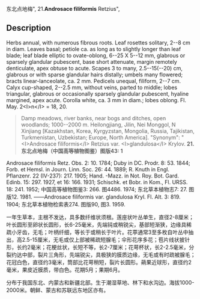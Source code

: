 东北点地梅",
21.**Androsace filiformis** Retzius",

## Description
Herbs annual, with numerous fibrous roots. Leaf rosettes solitary, 2--8 cm in diam. Leaves basal; petiole ca. as long as to slightly longer than leaf blade; leaf blade elliptic to ovate-oblong, 6--25 X 5--12 mm, glabrous or sparsely glandular pubescent, base short attenuate, margin remotely denticulate, apex obtuse to acute. Scapes 3 to many, 2.5--15(--20) cm, glabrous or with sparse glandular hairs distally; umbels many flowered; bracts linear-lanceolate, ca. 2 mm. Pedicels unequal, filiform, 2--7 cm. Calyx cup-shaped, 2--2.5 mm, without veins, parted to middle; lobes triangular, glabrous or occasionally sparsely glandular pubescent, hyaline margined, apex acute. Corolla white, ca. 3 mm in diam.; lobes oblong. Fl. May. 2&lt;I&gt;n&lt;/I&gt; = 18, 20.

> Damp meadows, river banks, near bogs and ditches, open woodlands; 1000--2000 m. Heilongjiang, Jilin, Nei Monggol, N Xinjiang [Kazakhstan, Korea, Kyrgyzstan, Mongolia, Russia, Tajikistan, Turkmenistan, Uzbekistan; Europe, North America].
  "Synonym": "&lt;I&gt;Androsace filiformis&lt;/I&gt; Retzius var. &lt;I&gt;glandulosa&lt;/I&gt; Krylov.
**21. 东北点地梅（中国高等植物图鉴）图版43: 1**

Androsace filiformis Retz. Obs. 2: 10. 1784; Duby in DC. Prodr. 8: 53. 1844; Forb. et Hemsl. in Journ. Linn. Soc. 26: 44. 1889; R. Knuth in Engl. Pflanzenr. 22 (IV-237): 217. 1905; Hand. -Mazz. in Not. Roy. Bot. Gard. Edinb. 15: 297. 1927, et 16: 166. 1931; Schischk. et Bobr. in Kom., Fl. URSS. 18: 241. 1952; 中国高等植物图鉴3: 266. 图4486. 1974; 东北草本植物志7: 27. 图版12. 1981. ——Androsace filiformis var. glandulosa Kryl. Fl. Alt. 3: 819. 1904; 东北草本植物检索表274. 图版90, 图3. 1959.

一年生草本，主根不发达，具多数纤维状须根。莲座状叶丛单生，直径2-8厘米；叶长圆形至卵状长圆形，长6-25毫米，先端钝或稍锐尖，基部短渐狭，边缘具稀疏小牙齿，无毛；叶柄纤细，等长于或稍长于叶片。花葶通常3至多枚自叶丛中抽出，高2.5-15厘米，无毛或仅上部被稀疏短腺毛；伞形花序多花；苞片线状披针形，长约2毫米；花梗丝状，长短不等，长2-7厘米；花萼杯状，长2-2.5毫米，分裂约达中部，裂片三角形，先端锐尖，具极狭的膜质边缘，无毛或有时疏被腺毛；花冠白色，直径约3毫米，筒部比花萼稍短，裂片长圆形。蒴果近球形，直径约2毫米，果皮近膜质，带白色。花期5月；果期6月。

分布于我国东北、内蒙古和新疆北部。生于潮湿草地、林下和水沟边。海拔1000-2000米。朝鲜、蒙古和苏联远东地区亦有。
